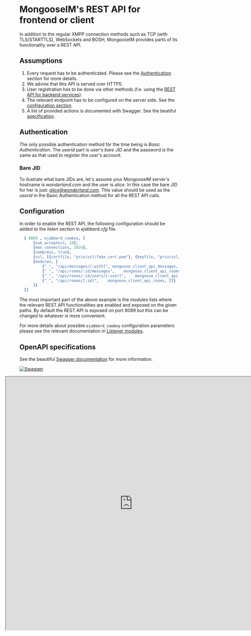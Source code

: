 # MongooseIM's REST API for frontend or client

In addition to the regular XMPP connection methods such as TCP (with TLS/STARTTLS),
WebSockets and BOSH, MongooseIM provides parts of its functionality over a REST API.

## Assumptions

1. Every request has to be authenticated.
Please see the [Authentication](#authentication) section for more details.
1. We advise that this API is served over HTTPS.
1. User registration has to be done via other methods (f.e. using the
[REST API for backend services](rest-api/Administration-backend.md)).
1. The relevant endpoint has to be configured on the server side.
See the [configuration section](#configuration).
1. A list of provided actions is documented with Swagger.
See the beatiful [specification](http://mongooseim.readthedocs.io/en/latest/swagger/index.html?client=true).

## Authentication

The only possible authentication method for the time being is *Basic Authentication*.
The *userid* part is user's *bare JID* and the password is the same as that used to
register the user's account.

### Bare JID

To ilustrate what bare JIDs are, let's assume your MongooseIM server's hostname is
*wonderland.com* and the user is *alice*.
In this case the bare JID for her is just: *alice@wonderland.com*.
This value should be used as the *userid* in the Basic Authentication method for all the REST API calls.

## Configuration

In order to enable the REST API, the following configuration should be added to the
*listen* section in *ejabberd.cfg* file.

```erlang
  { 8089 , ejabberd_cowboy, [
      {num_acceptors, 10},
      {max_connections, 1024},
      {compress, true},
      {ssl, [{certfile, "priv/ssl/fake_cert.pem"}, {keyfile, "priv/ssl/fake_key.pem"}, {password, ""}]},
      {modules, [
          {"_", "/api/messages/[:with]", mongoose_client_api_messages, []},
          {"_", "/api/rooms/:id/messages",    mongoose_client_api_rooms_messages, []},
          {"_", "/api/rooms/:id/users/[:user]",    mongoose_client_api_rooms_users, []},
          {"_", "/api/rooms/[:id]",    mongoose_client_api_rooms, []}
      ]}
  ]}
```

The most important part of the above example is the *modules* lists where the relevant
REST API functionalities are enabled and exposed on the given paths.
By default the REST API is exposed on port 8089 but this can be changed to whatever is more convenient.

For more details about possible `ejabberd_cowboy` configuration parameters please
see the relevant documentation in [Listener modules](advanced-configuration/Listener-modules.md#http-based-services-bosh-websocket-rest-ejabberd_cowboy).

## OpenAPI specifications

See the beautiful [Swagger documentation](http://mongooseim.readthedocs.io/en/latest/swagger/index.html?client=true) for more information.

[![Swagger](http://nordicapis.com/wp-content/uploads/swagger-Top-Specification-Formats-for-REST-APIs-nordic-apis-sandoval-e1441412425742-300x170.png)](http://mongooseim.readthedocs.io/en/latest/swagger/index.html?client=true)

<iframe src="http://mongooseim.readthedocs.io/en/latest/swagger/index.html?client=true"
height="800" width="800" style="margin-left: -45px;" id="swagger-ui-iframe"></iframe>

<script>

$(document).ready(function() {
  if (window.location.host.match("readthedocs")){
    path = window.location.pathname.match("(.*)/REST-API/")[1]
    url = window.location.protocol + "//" + window.location.hostname
    finalURL = url + path + "/swagger/index.html?client=true"
    $('a[href$="swagger/index.html?client=true"]').attr('href', finalURL)
    $('#swagger-ui-iframe').attr('src', finalURL)
  }
})

</script>
